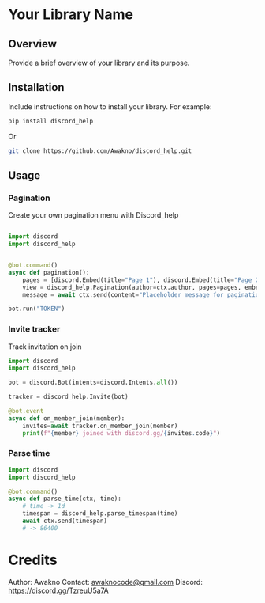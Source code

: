 # Your Library Name

## Overview
Provide a brief overview of your library and its purpose.

## Installation
Include instructions on how to install your library. For example:

```bash
pip install discord_help
```
Or 
```bash
git clone https://github.com/Awakno/discord_help.git
```


## Usage

### Pagination

Create your own pagination menu with Discord_help

```python

import discord
import discord_help


@bot.command()
async def pagination():
    pages = [discord.Embed(title="Page 1"), discord.Embed(title="Page 2")]
    view = discord_help.Pagination(author=ctx.author, pages=pages, embeded=True)
    message = await ctx.send(content="Placeholder message for pagination", view=view)

bot.run("TOKEN")
```

### Invite tracker 

Track invitation on join

```python
import discord
import discord_help

bot = discord.Bot(intents=discord.Intents.all())

tracker = discord_help.Invite(bot)

@bot.event
async def on_member_join(member):
    invites=await tracker.on_member_join(member)
    print(f"{member} joined with discord.gg/{invites.code}")
```

### Parse time 

```python
import discord
import discord_help

@bot.command()
async def parse_time(ctx, time):
    # time -> 1d
    timespan = discord_help.parse_timespan(time)
    await ctx.send(timespan)
    # -> 86400
```

# Credits

Author: Awakno
Contact: awaknocode@gmail.com
Discord: https://discord.gg/TzreuU5a7A

